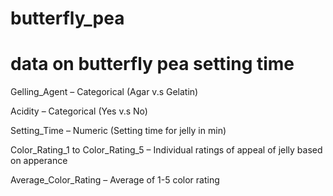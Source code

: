# butterfly_pea
# data on butterfly pea setting time
Gelling_Agent – Categorical (Agar v.s Gelatin)

Acidity – Categorical (Yes v.s No)

Setting_Time – Numeric (Setting time for jelly in min)

Color_Rating_1 to Color_Rating_5 – Individual ratings of appeal of jelly based on apperance

Average_Color_Rating – Average of 1-5 color rating
